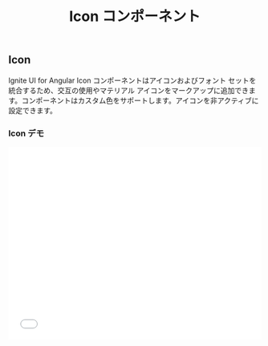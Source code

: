 ﻿---
title: Icon コンポーネント
_description: Ignite UI for Angular Icon コンポーネントを使用して、様々なアイコンおよびフォント セットを統合して交互に使用し、カスタム色を定義できます。
_keywords: Ignite UI for Angular, UI コントロール, Angular ウィジェット, web ウィジェット, UI ウィジェット, Angular, ネイティブ Angular コンポーネント スィート, ネイティブ Angular コントロール, ネイティブ Angular コンポーネント ライブラリ, Angular Icon コンポーネント, Angular Icon コントロール
_language: ja
---

## Icon

<p class="highlight">Ignite UI for Angular Icon コンポーネントはアイコンおよびフォント セットを統合するため、交互の使用やマテリアル アイコンをマークアップに追加できます。コンポーネントはカスタム色をサポートします。アイコンを非アクティブに設定できます。</p>
<div class="divider"></div>

### Icon デモ

<div class="sample-container" style="height: 384px">
    <iframe id="icon-sample-1-iframe" seamless width="100%" height="100%" frameborder="0" src="{environment:demosBaseUrl}/icon-sample-1"  onload="onSampleIframeContentLoaded(this);">
</div>
<div>
    <button data-localize="stackblitz" disabled class="stackblitz-btn"   data-iframe-id="icon-sample-1-iframe" data-demos-base-url="{environment:demosBaseUrl}">                StackBlitz で表示
    </button>
</div>
<div class="divider--half"></div>

### 依存関係

Icon コンポーネントが `NgModule` としてエクスポートされるため、アプリケーションで `AppModule` への [`IgxIconModule`]({environment:angularApiUrl}/classes/igxiconmodule.html) のインポートのみが必要になります。

```typescript
// app.module.ts

import { IgxIconModule } from 'igniteui-angular';

@NgModule({
    imports: [
        ...
        IgxIconModule,
        ...
    ]
})
export class AppModule {}
```

### 使用方法

```html
<igx-icon color="magenta">home</igx-icon>
```

### コード例

[`igx-icon`]({environment:angularApiUrl}/classes/igxiconcomponent.html) を使用して [`active`]({environment:angularApiUrl}/classes/igxiconcomponent.html#active) ホーム アイコンをマゼンタ [`color`]({environment:angularApiUrl}/classes/igxiconcomponent.html#iconcolor) に設定します。

```html
<igx-icon color="magenta" isActive="true">home</igx-icon>
```

`inactive` アイコンを設定します。

```html
<igx-icon [isActive]="false">volume_off</igx-icon>
```

CSS でアイコン サイズを設定するには、カスタム CSS を作成して名前を *custom-size* とします。アイコン サイズは **font-size** プロパティで変更でき、更に中央揃えにするには、**width** と **height** を同じ値にします。
```html
<igx-icon color="#0375be" class="custom-size">phone_iphone</igx-icon>
```
```css
<!-- icon-sample2.component.scss -->

.custom-size{
    font-size: 56px;
    width: 56px;
    height: 56px;
}
```
<div class="sample-container" style="height: 80px; width: 300px">
    <iframe id="icon-sample2-iframe" seamless width="100%" height="100%" frameborder="0" src="{environment:demosBaseUrl}/icon-sample2"  onload="onSampleIframeContentLoaded(this);">
</div>

You can also use SVG image as an icon. First, you need to inject [`IgxIconService`]({environment:angularApiUrl}/classes/igxiconservice.html) dependency in a component's constructor. Use the [`addSvgIcon`]({environment:angularApiUrl}/classes/igxiconservice.html#addsvgicon) method to import the SVG file in cache. Icon name and file URL path are method's mandatory parameters, you can specify font-set ase well. After that, you can use the SVG files in the HTML markup. Alternatively, you can use the `addSvgIconFromText` method to import the SVG file providing the SVG text content instead of the file URL.

* Have in mind that if there are two icons with the same name and the same font-set - SVG icon will be displayed with priority.
* It is better not to provide image width and height in the SVG file.
* You may need additional polyfill scripts ("polyfills") for the browsers that you must support.

```typescript
// svg-icon-sample.ts

constructor(private iconService: IgxIconService) { }

public ngOnInit() {
    // register custom SVG icons
    this.iconService.addSvgIcon("contains", "/assets/images/svg/contains.svg", "filter-icons");
}
```

```html
<!-- svg-icon-sample.html -->

<igx-icon name="contains" fontSet="filter-icons"></igx-icon>
```

<div class="sample-container" style="height: 50px">
    <iframe id="svg-icon-sample-iframe" seamless width="100%" height="100%" frameborder="0" src="{environment:demosBaseUrl}/svg-icon-sample"  onload="onSampleIframeContentLoaded(this);">
</div>
<div>
    <button data-localize="stackblitz" class="stackblitz-btn" data-iframe-id="svg-icon-sample-iframe" data-demos-base-url="{environment:demosBaseUrl}">                view on stackblitz
    </button>
</div>

### Breaking Changes in 6.2.0
* `glyphName` property is removed from [`IgxIconComponent`]({environment:angularApiUrl}/classes/igxiconcomponent.html). This means that the icon name should be explicitly defined between the opening and closing tags.

### API リファレンス
<div class="divider--half"></div>

* [IgxIconComponent]({environment:angularApiUrl}/classes/igxiconcomponent.html)
* [IgxIconComponent Styles]({environment:sassApiUrl}/index.html#function-igx-icon-theme)

### その他のリソース

<div class="divider--half"></div>
コミュニティに参加して新しいアイデアをご提案ください。

* [Ignite UI for Angular **フォーラム** (英語)](https://www.infragistics.com/community/forums/f/ignite-ui-for-angular)
* [Ignite UI for Angular **GitHub** (英語)](https://github.com/IgniteUI/igniteui-angular)

